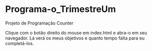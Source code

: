 # Programa-o_TrimestreUm
Projeto de Programação Counter

Clique com o botão direito do mouse em index.html e abra-o em seu navegador.
Lá verá os meus objetivos e quanto tempo falta para eu completá-los.
